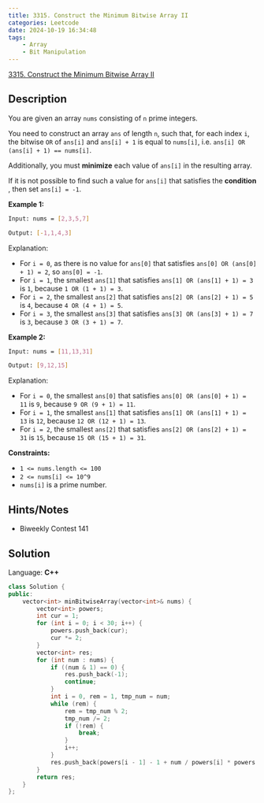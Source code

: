 ```yaml
---
title: 3315. Construct the Minimum Bitwise Array II
categories: Leetcode
date: 2024-10-19 16:34:48
tags:
    - Array
    - Bit Manipulation
---
```


[3315. Construct the Minimum Bitwise Array II](https://leetcode.com/problems/construct-the-minimum-bitwise-array-ii/description/)

## Description

You are given an array `nums` consisting of `n` prime integers.

You need to construct an array `ans` of length `n`, such that, for each index `i`, the bitwise `OR` of `ans[i]` and `ans[i] + 1` is equal to `nums[i]`, i.e. `ans[i] OR (ans[i] + 1) == nums[i]`.

Additionally, you must **minimize**  each value of `ans[i]` in the resulting array.

If it is not possible to find such a value for `ans[i]` that satisfies the **condition** , then set `ans[i] = -1`.

**Example 1:**

```bash
Input: nums = [2,3,5,7]

Output: [-1,1,4,3]
```

Explanation:

- For `i = 0`, as there is no value for `ans[0]` that satisfies `ans[0] OR (ans[0] + 1) = 2`, so `ans[0] = -1`.
- For `i = 1`, the smallest `ans[1]` that satisfies `ans[1] OR (ans[1] + 1) = 3` is `1`, because `1 OR (1 + 1) = 3`.
- For `i = 2`, the smallest `ans[2]` that satisfies `ans[2] OR (ans[2] + 1) = 5` is `4`, because `4 OR (4 + 1) = 5`.
- For `i = 3`, the smallest `ans[3]` that satisfies `ans[3] OR (ans[3] + 1) = 7` is `3`, because `3 OR (3 + 1) = 7`.

**Example 2:**

```bash
Input: nums = [11,13,31]

Output: [9,12,15]
```

Explanation:

- For `i = 0`, the smallest `ans[0]` that satisfies `ans[0] OR (ans[0] + 1) = 11` is `9`, because `9 OR (9 + 1) = 11`.
- For `i = 1`, the smallest `ans[1]` that satisfies `ans[1] OR (ans[1] + 1) = 13` is `12`, because `12 OR (12 + 1) = 13`.
- For `i = 2`, the smallest `ans[2]` that satisfies `ans[2] OR (ans[2] + 1) = 31` is `15`, because `15 OR (15 + 1) = 31`.

**Constraints:**

- `1 <= nums.length <= 100`
- `2 <= nums[i] <= 10^9`
- `nums[i]` is a prime number.

## Hints/Notes

- Biweekly Contest 141

## Solution

Language: **C++**

```C++
class Solution {
public:
    vector<int> minBitwiseArray(vector<int>& nums) {
        vector<int> powers;
        int cur = 1;
        for (int i = 0; i < 30; i++) {
            powers.push_back(cur);
            cur *= 2;
        }
        vector<int> res;
        for (int num : nums) {
            if ((num & 1) == 0) {
                res.push_back(-1);
                continue;
            }
            int i = 0, rem = 1, tmp_num = num;
            while (rem) {
                rem = tmp_num % 2;
                tmp_num /= 2;
                if (!rem) {
                    break;
                }
                i++;
            }
            res.push_back(powers[i - 1] - 1 + num / powers[i] * powers[i]);
        }
        return res;
    }
};
```
